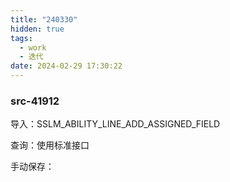 ```yaml
---
title: "240330"
hidden: true
tags:
  - work
  - 迭代
date: 2024-02-29 17:30:22
---
```

### src-41912

导入：SSLM_ABILITY_LINE_ADD_ASSIGNED_FIELD

查询：使用标准接口

手动保存：

